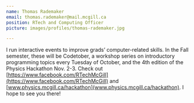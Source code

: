 ```yaml
---
name: Thomas Rademaker
email: thomas.rademaker@mail.mcgill.ca
position: RTech and Computing Officer
picture: images/profiles/thomas-rademaker.jpg

---
```


I run interactive events to improve grads’ computer-related skills. In the Fall semester, these will be Codetober, a workshop series on introductory programming topics every Tuesday of October, and the 4th edition of the Physics Hackathon Nov. 2-3. Check out [https://www.facebook.com/RTechMcGill](https://www.facebook.com/RTechMcGill) and [www.physics.mcgill.ca/hackathon](www.physics.mcgill.ca/hackathon). I hope to see you there!
